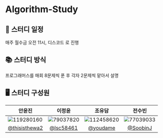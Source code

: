 # Algorithm-Study
## 📅 스터디 일정

매주 월수금 오전 11시, 디스코드 로 진행

## 📚 스터디 방식

프로그래머스를 매회 8문제씩 푼 후 각자 2문제씩 맡아서 설명

## 🖥 스터디 구성원
| 안윤진 | 이정윤 | 조유담 | 전수빈 |
|------|:-----:|:-----:|:-----:|
|![119280160](https://github.com/Algorithm-Study-with-JavaScript/Algorithm-Study/assets/119280160/60ad0e61-50bd-404c-a90e-a664a5a0c662)|![79037820](https://github.com/Algorithm-Study-with-JavaScript/Algorithm-Study/assets/119280160/49f08720-5d76-46e2-a0e9-4caabf847d9e)|![112458620](https://github.com/Algorithm-Study-with-JavaScript/Algorithm-Study/assets/119280160/39f08ee8-6916-49e1-a003-d3ac636fb2bf)|![77039033](https://github.com/Algorithm-Study-with-JavaScript/Algorithm-Study/assets/119280160/8b146db9-31d3-4616-9d93-071bec45cfa2)|
| [@thisisthewa2](https://github.com/thisisthewa2) |  [@lsc58461](https://github.com/lsc58461) |[@youdame](https://github.com/youdame) |[@SoobinJ](https://github.com/SoobinJ)|




